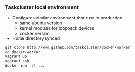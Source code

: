### Taskcluster local environment

* Configures similar environment that runs in production
  * same ubuntu version
  * kernel modules for loopback devices
  * docker version
* Home directory synced

```bash
git clone http://www.github.com/taskcluster/docker-worker
cd docker-worker
vagrant up
vagrant ssh
docker run -it ...
```
